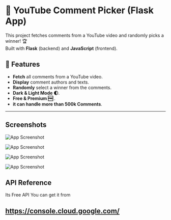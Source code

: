 

# 🎯 YouTube Comment Picker (Flask App)

This project fetches comments from a YouTube video and randomly picks a winner! 🏆  
Built with **Flask** (backend) and **JavaScript** (frontend).



## 🚀 Features
- **Fetch** all comments from a YouTube video.
- **Display** comment authors and texts.
- **Randomly** select a winner from the comments.
- **Dark & Light Mode 🌓**.
- **Free & Premium 🆓** .
- **it can handle more than 500k Comments**.

---

## Screenshots

![App Screenshot](https://i.ibb.co/FbHvqXgX/A4-F6816-C-1-CBC-48-B5-8751-A1-FFC7-A2-C24-D.png)

![App Screenshot](https://i.ibb.co/zK5kq4z/image.png)

![App Screenshot](https://i.ibb.co/bg7yfvNm/image.png)

![App Screenshot](https://i.ibb.co/PZ1tmJS0/image.png)
## API Reference

Its Free API You can get it from 

## https://console.cloud.google.com/


